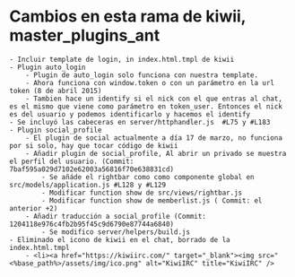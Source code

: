 # Cambios en esta rama de kiwii, master_plugins_ant

    - Incluir template de login, in index.html.tmpl de kiwii
    - Plugin auto_login
        - Plugin de auto_login solo funciona con nuestra template.
        - Ahora funciona con window.token o con un parámetro en la url token (8 de abril 2015)
        - Tambien hace un identify si el nick con el que entras al chat, es el mismo que viene como parámetro en token_user. Entonces el nick es del usuario y podemos identificarlo y hacemos el identify
    - Se incluyó las cabeceras en server/httphandler.js  #L75 y #L183
    - Plugin social_profile
        - El plugin de social actualmente a día 17 de marzo, no funciona por si solo, hay que tocar código de kiwii
        - Añadir plugin de social_profile, Al abrir un privado se muestra el perfil del usuario. (Commit: 7baf595a029d7102e62003a56816f70e638831cd)  
            - Se añáde el rightbar como como componente global en src/models/application.js #L128 y #L129
            - Modificar function show de src/views/rightbar.js 
            - Modificar function show de memberlist.js ( Commit: el anterior +2)
        - Añadir traducción a social_profile (Commit: 1204118e976c4fb2b95f45c9d6790e87744a6840)
            - Se modifico server/helpers/build.js
    - Eliminado el icono de kiwii en el chat, borrado de la index.html.tmpl
        - <li><a href="https://kiwiirc.com/" target="_blank"><img src="<%base_path%>/assets/img/ico.png" alt="KiwiIRC" title="KiwiIRC" />
